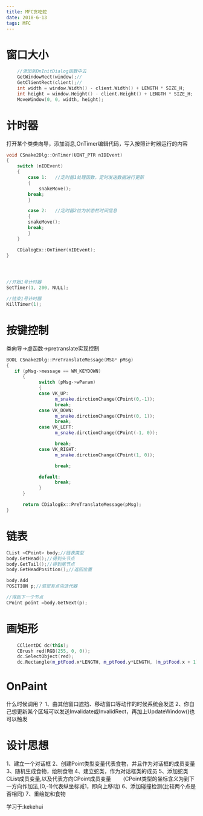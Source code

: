 ```yaml
---
title: MFC贪吃蛇
date: 2018-6-13
tags: MFC
---
```

# 窗口大小
```c++
    //添加到OnInitDialog函数中去
    GetWindowRect(window);//
    GetClientRect(client);//
    int width = window.Width() - client.Width() + LENGTH * SIZE_H;
    int height = window.Height() - client.Height() + LENGTH * SIZE_H;
    MoveWindow(0, 0, width, height);

```

# 计时器
打开某个类类向导，添加消息,OnTimer编辑代码，写入按照计时器运行的内容
```c++
void CSnake2Dlg::OnTimer(UINT_PTR nIDEvent)
{
    switch (nIDEvent)
    {
        case 1:   //定时器1处理函数，定时发送数据进行更新
        {
            snakeMove();
        break;
        }

        case 2:   //定时器2位为状态栏时间信息
        {
	    snakeMove();
        break;
        }
    }

    CDialogEx::OnTimer(nIDEvent);
}




//开始1号计时器
SetTimer(1, 200, NULL);

//结束1号计时器
KillTimer(1);


```

# 按键控制
类向导->虚函数->pretranslate实现控制
```c++
BOOL CSnake2Dlg::PreTranslateMessage(MSG* pMsg)
{
   if (pMsg->message == WM_KEYDOWN)
      {
            switch (pMsg->wParam)
            {
            case VK_UP:
                  m_snake.dirctionChange(CPoint(0,-1));
                  break;
            case VK_DOWN:
                  m_snake.dirctionChange(CPoint(0, 1));
                  break;
            case VK_LEFT:
                  m_snake.dirctionChange(CPoint(-1, 0));

                  break;
            case VK_RIGHT:
                  m_snake.dirctionChange(CPoint(1, 0));

                  break;

            default:
                  break;
            }
      }

      return CDialogEx::PreTranslateMessage(pMsg);
}

```

# 链表
```c++
CList <CPoint> body;//链表类型
body.GetHead();//得到头节点
body.GetTail();//得到尾节点
body.GetHeadPosition();//返回位置

body.Add
POSITION p;//感觉有点向迭代器

//得到下一个节点
CPoint point =body.GetNext(p);
```



# 画矩形
```c++
	CClientDC dc(this);
	CBrush red(RGB(255, 0, 0));
	dc.SelectObject(red);
	dc.Rectangle(m_ptFood.x*LENGTH, m_ptFood.y*LENGTH, (m_ptFood.x + 1)*LENGTH, (m_ptFood.y + 1)*LENGTH);

```
# OnPaint
什么时候调用？
1、由其他窗口遮挡、移动窗口等动作的时候系统会发送
2、你自己想更新某个区域可以发送Invalidate或InvalidRect，再加上UpdateWindow()也可以触发



# 设计思想
1、建立一个对话框
2、创建Point类型变量代表食物，并且作为对话框的成员变量
3、随机生成食物，绘制食物
4、建立蛇类，作为对话框类的成员
5、添加蛇类CList<CPoint>成员变量,以及代表方向CPoint成员变量
&emsp;&emsp;(CPoint类型的坐标含义为到下一方向作加法,(0,-1)代表纵坐标减1，即向上移动)
6、添加碰撞检测(比较两个点是否相同)
7、重绘蛇和食物



学习于:kekehui














